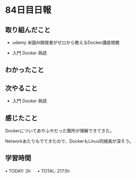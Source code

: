 # 84日目日報

## 取り組んだこと
- udemy 米国AI開発者がゼロから教えるDocker講座視聴

- 入門 Docker 熟読
  
## わかったこと
  
## 次やること
- 入門 Docker 熟読
  
## 感じたこと
 Dockerについてあやふやだった箇所が理解できてきた。

 Networkあたりもでてきたので、DockerもLinux同様奥が深そう。

## 学習時間
• TODAY: 2h
　
• TOTAL: 217.5h
